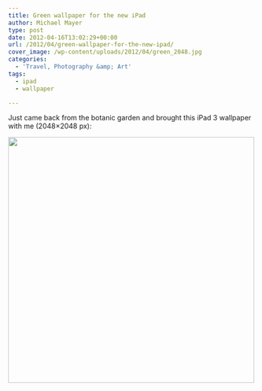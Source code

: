 ```yaml
---
title: Green wallpaper for the new iPad
author: Michael Mayer
type: post
date: 2012-04-16T13:02:29+00:00
url: /2012/04/green-wallpaper-for-the-new-ipad/
cover_image: /wp-content/uploads/2012/04/green_2048.jpg
categories:
  - 'Travel, Photography &amp; Art'
tags:
  - ipad
  - wallpaper

---
```

Just came back from the botanic garden and brought this iPad 3 wallpaper with me (2048&#215;2048 px):

[<img class="alignnone size-medium wp-image-1382" title="green_2048" src="https://blog.liquidbytes.net/wp-content/uploads/2012/04/green_2048-500x500.jpg" alt="" width="500" height="500" srcset="/wp-content/uploads/2012/04/green_2048-500x500.jpg 500w, /wp-content/uploads/2012/04/green_2048-150x150.jpg 150w, /wp-content/uploads/2012/04/green_2048-1024x1024.jpg 1024w" sizes="(max-width: 500px) 100vw, 500px" />][1]

 [1]: https://blog.liquidbytes.net/wp-content/uploads/2012/04/green_2048.jpg